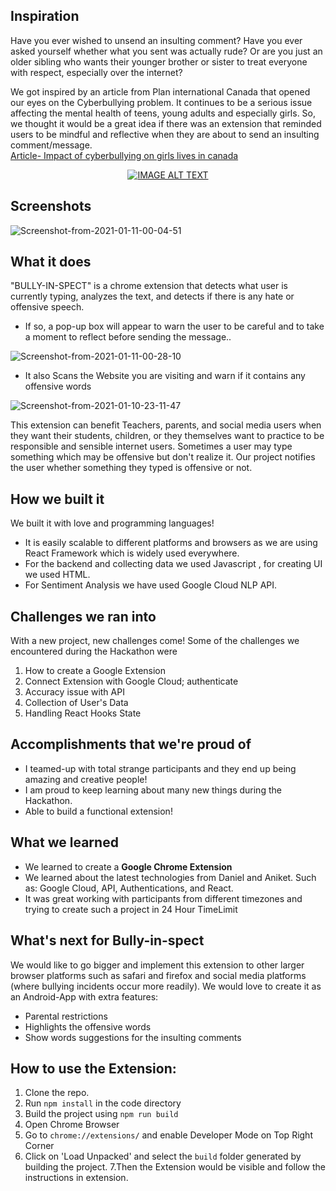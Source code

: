 ## Inspiration
Have you ever wished to unsend an insulting comment? Have you ever asked yourself whether what you sent was actually rude? Or are you just an older sibling who wants their younger brother or sister to treat everyone with respect, especially over the internet? <br>

We got inspired by an article  from Plan international Canada that opened our eyes on the Cyberbullying problem. It continues to be a serious issue affecting the mental health of teens, young adults and especially girls. So, we thought it would be a great idea if there was an extension that reminded users to be mindful and reflective when they are about to send an insulting comment/message. <br>
 [Article- Impact of cyberbullying on girls lives in canada](https://stories.plancanada.ca/data-reveals-impact-of-cyberbullying-on-girls-lives-in-canada/)


<div align="center">
  <a href="https://www.youtube.com/watch?v=jsrcYxKiuBA"><img src="https://img.youtube.com/vi/jsrcYxKiuBA/0.jpg" alt="IMAGE ALT TEXT"></a>
</div>

## Screenshots



<img src="https://i.ibb.co/t4VqXp0/Screenshot-from-2021-01-11-00-04-51.png" alt="Screenshot-from-2021-01-11-00-04-51" border="0">



## What it does

"BULLY-IN-SPECT" is a chrome extension that detects what user is currently typing, analyzes the text, and detects if there is any hate or offensive speech.

* If so, a pop-up box will appear to warn the user to be careful and to take a moment to reflect before sending the message..

<img src="https://i.ibb.co/SvqYrmR/Screenshot-from-2021-01-11-00-28-10.png" alt="Screenshot-from-2021-01-11-00-28-10" border="0">


* It also Scans the Website you are visiting and warn if it contains any offensive words

<img src="https://i.ibb.co/rbH4hBm/Screenshot-from-2021-01-10-23-11-47.png" alt="Screenshot-from-2021-01-10-23-11-47" border="0">

This extension can benefit Teachers, parents, and social media users when they want their students, children, or they themselves want to practice to be responsible and sensible internet users.
Sometimes a user may type something which may be offensive but don't realize it. Our project notifies the user whether something they typed is offensive or not.

## How we built it
We built it with love and programming languages!
* It is easily scalable to different platforms and browsers as we are using React Framework which is widely used everywhere. 
* For the backend and collecting data we used Javascript , for creating UI we used HTML. 
* For Sentiment Analysis we have used Google Cloud NLP API.


## Challenges we ran into

With a new project, new challenges come!
Some of the challenges we encountered during the Hackathon were
1. How to create a Google Extension
2. Connect Extension with Google Cloud; authenticate
3. Accuracy issue with API
4. Collection of User's Data
5. Handling React Hooks State

## Accomplishments that we're proud of

- I teamed-up with total strange participants and they end up being amazing and creative people!
- I am proud to keep learning about many new things during the Hackathon.
- Able to build a functional extension!


## What we learned

- We learned to create a **Google Chrome Extension**
- We learned about the latest technologies from Daniel and Aniket. Such as: Google Cloud, API, Authentications, and React.
- It was great working with participants from different timezones and trying to create such a project in 24 Hour TimeLimit

## What's next for Bully-in-spect

We would like to go bigger and implement this extension to other larger browser platforms such as safari and firefox and social media platforms (where bullying incidents occur more readily). We would love to create it as an Android-App with extra features:

- Parental restrictions
- Highlights the offensive words
- Show words suggestions for the insulting comments

## How to use the Extension:
1. Clone the repo.
2. Run `npm install` in the code directory
3. Build the project using `npm run build`
4. Open Chrome Browser
5. Go to `chrome://extensions/` and enable Developer Mode on Top Right Corner
6. Click on 'Load Unpacked' and select the `build` folder generated by building the project.
7.Then the Extension would be visible and follow the instructions in extension.



